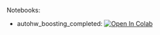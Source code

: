 Notebooks:

* autohw_boosting_completed: [![Open In Colab](https://colab.research.google.com/assets/colab-badge.svg)](https://colab.research.google.com/github/TemaBlag/Yandex_SDA/blob/main/ML_part1/lab5_boosting/autohw_boosting_completed.ipynb)
